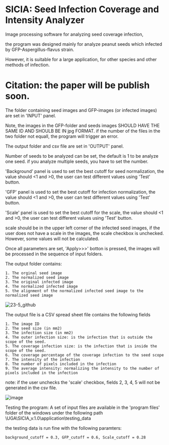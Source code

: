 # SICIA: Seed Infection Coverage and Intensity Analyzer
Image processing software for analyzing seed coverage infection,

the program was designed mainly for analyze peanut seeds which infected by GFP-Aspergillus-flavus strain.

However, it is suitable for a large application, for other species and other methods of infection.

# Citation: the paper will be publish soon.

The folder containing seed images and GFP-images (or infected images) are set in 'INPUT' panel.

Note, the images in the GFP-folder and seeds images SHOULD HAVE THE SAME ID AND SHOULB BE IN jpg FORMAT. if the number of the files in the two folder not equall, the program will trigger an error.

The output folder and csv file are set in 'OUTPUT' panel.

Number of seeds to be analyzed can be set, the default is 1 to be analyze one seed. if you analyze multiple seeds, you have to set the number.

'Background' panel is used to set the best cutoff for seed normalization, the value should <1 and >0, the user can test different values using 'Test' button.

'GFP' panel is used to set the best cutoff for infection normalization, the value should <1 and >0, the user can test different values using 'Test' button.

'Scale' panel is used to set the best cutoff for the scale, the value should <1 and >0, the user can test different values using 'Test' button.

scale should be in the upper left corner of the infected seed images, if the user does not have a scale in the images, the scale checkbox is unchecked. However, some values will not be calculated.

Once all parameters are set, 'Apply>>>' botton is pressed, the images will be processed in the sequence of input folders.

The output folder contains:
    
    1. The orginal seed image
    2. The normalized seed image
    3. The original infected image
    4. The normalized infected image
    5. the alignment of the normalized infected seed image to the normalized seed image

![23-5_github](https://cloud.githubusercontent.com/assets/21265433/25634815/35ec7e86-2f39-11e7-9553-859a37d6c437.png)

The output file is a CSV spread sheet file contains the following fields

    1. The image ID
    2. The seed size (in mm2)
    3. The infection size (in mm2)
    4. The outer infection size: is the infection that is outside the scope of the seed.
    5. The coverage infection size: is the infection that is inside the scope of the seed.
    6. The coverage percentage of the coverage infection to the seed scope
    7. The intensity of the infection
    8. The number of pixels included in the infection
    9. The average intensity: normalizing the intensity to the number of pixels included in the infection

note: if the user unchecks the 'scale' checkbox, fields 2, 3, 4, 5 will not be generated in the csv file.

![image](https://cloud.githubusercontent.com/assets/21265433/25634888/74b3663e-2f39-11e7-9000-359ad11ae951.png)

Testing the program:
A set of input files are available in the 'program files' folder of the windows under the following path \UGA\SICIA_v.1.0\application\testing_data

the testing data is run fine with the following paramters:

    background_cutoff = 0.3, GFP_cutoff = 0.6, Scale_cutoff = 0.28

